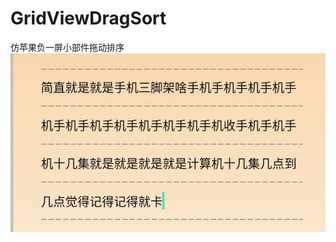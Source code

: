 # GridViewDragSort
仿苹果负一屏小部件拖动排序
![Screenshot_2022](https://github.com/333bkz/NotebookEditView/blob/main/img.png)
